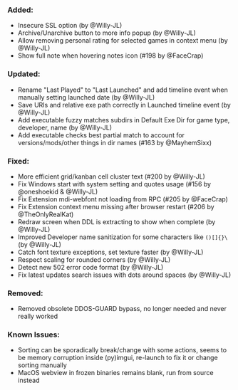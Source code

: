 ### Added:
- Insecure SSL option (by @Willy-JL)
- Archive/Unarchive button to more info popup (by @Willy-JL)
- Allow removing personal rating for selected games in context menu (by @Willy-JL)
- Show full note when hovering notes icon (#198 by @FaceCrap)

### Updated:
- Rename "Last Played" to "Last Launched" and add timeline event when manually setting launched date (by @Willy-JL)
- Save URIs and relative exe path correctly in Launched timeline event (by @Willy-JL)
- Add executable fuzzy matches subdirs in Default Exe Dir for game type, developer, name (by @Willy-JL)
- Add executable checks best partial match to account for versions/mods/other things in dir names (#163 by @MayhemSixx)

### Fixed:
- More efficient grid/kanban cell cluster text (#200 by @Willy-JL)
- Fix Windows start with system setting and quotes usage (#156 by @oneshoekid & @Willy-JL)
- Fix Extension mdi-webfont not loading from RPC (#205 by @FaceCrap)
- Fix Extension context menu missing after browser restart (#206 by @TheOnlyRealKat)
- Redraw screen when DDL is extracting to show when complete (by @Willy-JL)
- Improved Developer name sanitization for some characters like `()[]{}\` (by @Willy-JL)
- Catch font texture exceptions, set texture faster (by @Willy-JL)
- Respect scaling for rounded corners (by @Willy-JL)
- Detect new 502 error code format (by @Willy-JL)
- Fix latest updates search issues with dots around spaces (by @Willy-JL)

### Removed:
- Removed obsolete DDOS-GUARD bypass, no longer needed and never really worked

### Known Issues:
- Sorting can be sporadically break/change with some actions, seems to be memory corruption inside (py)imgui, re-launch to fix it or change sorting manually
- MacOS webview in frozen binaries remains blank, run from source instead
